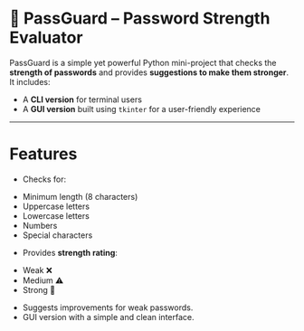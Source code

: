 # 🔐 PassGuard – Password Strength Evaluator

PassGuard is a simple yet powerful Python mini-project that checks the **strength of passwords** and provides **suggestions to make them stronger**.  
It includes:
- A **CLI version** for terminal users
- A **GUI version** built using `tkinter` for a user-friendly experience

---

 # Features

  * Checks for:
  - Minimum length (8 characters)
  - Uppercase letters
  - Lowercase letters
  - Numbers
  - Special characters
  * Provides **strength rating**:
  - Weak ❌
  - Medium ⚠️
  - Strong 💪
  * Suggests improvements for weak passwords.
  * GUI version with a simple and clean interface.




